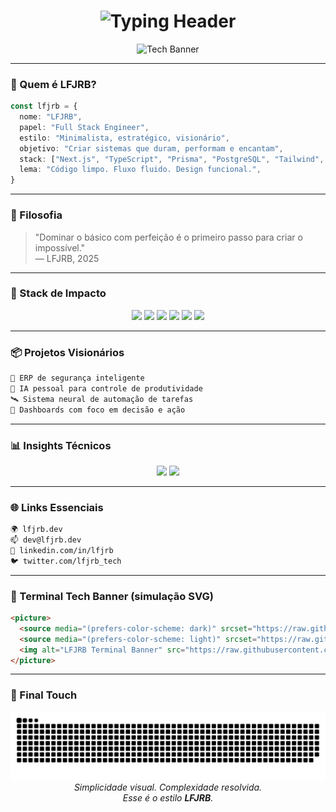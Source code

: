 
<!-- ⚡ PROFILE README: Designed by LFJRB | Minimalist Tech Powerhouse -->

<h1 align="center">
  <img src="https://readme-typing-svg.demolab.com?font=Fira+Code&weight=700&size=26&duration=4000&pause=1000&color=00F7FF&center=true&vCenter=true&width=700&lines=LFJRB+-+Minimal+Tech+Architect;Full+Stack+Engineer+%F0%9F%94%A5;Inteligência+no+Código+%E2%9A%99%EF%B8%8F;Soluções+que+Escalam+com+Elegância" alt="Typing Header" />
</h1>

<p align="center">
  <img src="https://raw.githubusercontent.com/lfjrb/assets/main/banner-dark.svg" alt="Tech Banner" />
</p>

---

### 🧬 Quem é LFJRB?

```ts
const lfjrb = {
  nome: "LFJRB",
  papel: "Full Stack Engineer",
  estilo: "Minimalista, estratégico, visionário",
  objetivo: "Criar sistemas que duram, performam e encantam",
  stack: ["Next.js", "TypeScript", "Prisma", "PostgreSQL", "Tailwind", "WSL"],
  lema: "Código limpo. Fluxo fluido. Design funcional.",
}
```

---

### 🧠 Filosofia

> "Dominar o básico com perfeição é o primeiro passo para criar o impossível."  
> — LFJRB, 2025

---

### 🚀 Stack de Impacto

<p align="center">
  <img src="https://img.shields.io/badge/-Next.js-black?style=for-the-badge&logo=next.js&logoColor=white"/>
  <img src="https://img.shields.io/badge/-TypeScript-3178C6?style=for-the-badge&logo=typescript&logoColor=white"/>
  <img src="https://img.shields.io/badge/-PostgreSQL-4169E1?style=for-the-badge&logo=postgresql&logoColor=white"/>
  <img src="https://img.shields.io/badge/-Prisma-2D3748?style=for-the-badge&logo=prisma&logoColor=white"/>
  <img src="https://img.shields.io/badge/-Tailwind-06B6D4?style=for-the-badge&logo=tailwind-css&logoColor=white"/>
  <img src="https://img.shields.io/badge/-WSL-0078D6?style=for-the-badge&logo=windows&logoColor=white"/>
</p>

---

### 📦 Projetos Visionários

```md
🔐 ERP de segurança inteligente
🧠 IA pessoal para controle de produtividade
🛰️ Sistema neural de automação de tarefas
🎯 Dashboards com foco em decisão e ação
```

---

### 📊 Insights Técnicos

<p align="center">
  <img src="https://github-readme-stats.vercel.app/api?username=lfjrb&show_icons=true&theme=radical&hide_border=true" width="48%" />
  <img src="https://github-readme-stats.vercel.app/api/top-langs/?username=lfjrb&layout=compact&theme=radical&hide_border=true" width="48%" />
</p>

---

### 🌐 Links Essenciais

```bash
🌍 lfjrb.dev
📫 dev@lfjrb.dev
💼 linkedin.com/in/lfjrb
🐦 twitter.com/lfjrb_tech
```

---

### 🧠 Terminal Tech Banner (simulação SVG)

```html
<picture>
  <source media="(prefers-color-scheme: dark)" srcset="https://raw.githubusercontent.com/lfjrb/assets/main/terminal-dark.svg">
  <source media="(prefers-color-scheme: light)" srcset="https://raw.githubusercontent.com/lfjrb/assets/main/terminal-light.svg">
  <img alt="LFJRB Terminal Banner" src="https://raw.githubusercontent.com/lfjrb/assets/main/terminal-dark.svg">
</picture>
```

---

### 🧪 Final Touch

<p align="center">
  <img src="https://github.com/Platane/snk/raw/output/github-contribution-grid-snake.svg" alt="Snake Animation" />
  <br/>
  <em>Simplicidade visual. Complexidade resolvida.<br>Esse é o estilo <strong>LFJRB</strong>.</em>
</p>
